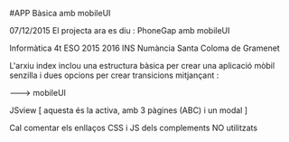 #APP Bàsica amb mobileUI

07/12/2015
El projecta ara es diu : PhoneGap amb mobileUI

Informàtica 4t ESO 2015 2016
INS Numància 
Santa Coloma de Gramenet

L'arxiu index inclou una estructura bàsica per crear una 
aplicació mòbil senzilla i dues opcions per crear transicions
mitjançant :

---> mobileUI

JSview [ aquesta és la activa, amb 3 pàgines (ABC) i un modal ]

Cal comentar els enllaços CSS i JS dels complements NO utilitzats
